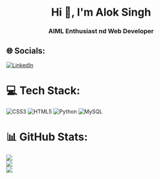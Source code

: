 
<!--
**2004-AlokSINGH/2004-AlokSINGH** is a ✨ _special_ ✨ repository because its `README.md` (this file) appears on your GitHub profile.

Here are some ideas to get you started:

🔭 I’m currently working on Java Spring Framework
🌱 I’m currently learning microservices
- 👯 I’m looking to collaborate on ...
- 🤔 I’m looking for help with ...
- 💬 Ask me about ...
- 📫 How to reach me: ...
- 😄 Pronouns: ...
- ⚡ Fun fact: ...
-->
<h1 align="center">Hi 👋, I'm Alok Singh</h1>
<h3 align="center">AIML Enthusiast nd Web Developer</h3>

## 🌐 Socials:
[![LinkedIn](https://img.shields.io/badge/LinkedIn-%230077B5.svg?logo=linkedin&logoColor=white)](https://www.linkedin.com/in/alok-singh-2b6547228/)
<!---[![Twitter](https://img.shields.io/badge/Twitter-%231DA1F2.svg?logo=Twitter&logoColor=white)]() -->

# 💻 Tech Stack:
![CSS3](https://img.shields.io/badge/css3-%231572B6.svg?style=plastic&logo=css3&logoColor=white) ![HTML5](https://img.shields.io/badge/html5-%23E34F26.svg?style=plastic&logo=html5&logoColor=white)  ![Python](https://img.shields.io/badge/python-3670A0?style=plastic&logo=python&logoColor=ffdd54) ![MySQL](https://img.shields.io/badge/mysql-%2300f.svg?style=plastic&logo=mysql&logoColor=white)

# 📊 GitHub Stats:
![](https://github-readme-stats.vercel.app/api?username=2004-AlokSINGH&theme=bear&hide_border=true&include_all_commits=false&count_private=false)<br/>
![](https://github-readme-streak-stats.herokuapp.com/?user=2004-AlokSINGH&theme=bear&hide_border=true)<br/>
![](https://github-readme-stats.vercel.app/api/top-langs/?username=2004-AlokSINGH&theme=bear&hide_border=true&include_all_commits=false&count_private=false&layout=compact)

